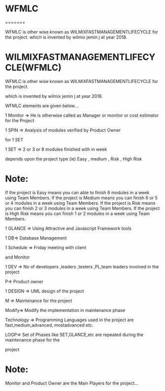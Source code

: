 # WFMLC
=======


WFMLC  is  other  wise known as WILMIXFASTMANAGEMENTLIFECYCLE for  the project.  which is  invented  by  wilmix jemin j at year  2018.


WILMIXFASTMANAGEMENTLIFECYCLE(WFMLC)
====================================


WFMLC  is  other  wise known as WILMIXFASTMANAGEMENTLIFECYCLE for  the project.

which is  invented  by  wilmix jemin j at year  2018.

WFMLC elements  are  given  below....


1 Monitor  =>  He  is  otherwise  called  as   Manager  or  monitor or  cost estimator  for  the  Project  

1 SPIN => Analysis  of  modules  verified  by  Product  Owner 

for  1  SET


1 SET =>  2 or  3  or   8   modules  finished with  in  week

depends  upon  the   project   type  (ie)  Easy , medium , Risk ,  High  Risk

Note:
======
If  the  project   is    Easy means  you  can   able  to  finish   8   modules  in  a  week using  Team Members.
If  the  project   is    Medium means  you  can  finish   6  or  5  or  4  modules  in  a  week using  Team Members.
If  the  project   is    Risk  means  you  can  finish   2  or  3    modules  in  a  week using  Team Members.
If  the  project   is    High  Risk means  you  can  finish   1  or   2 modules  in  a  week using  Team Members.



1 GLANCE => Using  Attractive and  Javascript Framework  tools

1 DB=>  Database Management

1 Schedule  => Friday  meeting  with  client

and  Monitor


1 DEV =>  No  of  developers ,leaders ,testers ,PL,team leaders involved  in the  project


P=> Product  owner

1 DESIGN =>  UML design  of  the  project

M =>  Maintenance  for  the   project   


Modify=>  Modify   the  implementation  in maintenance  phase


Technology =>  Programming Languages  used in the  project are  fast,medium,advanced, mostadvanced etc.


LOOP=>  Set of  Phases like  SET,GLANCE,etc are  repeated  during  the  maintenance  phase  for  the

project

 

Note:
=====

Monitor  and  Product Owner  are the  Main  Players  for the  project...





  
